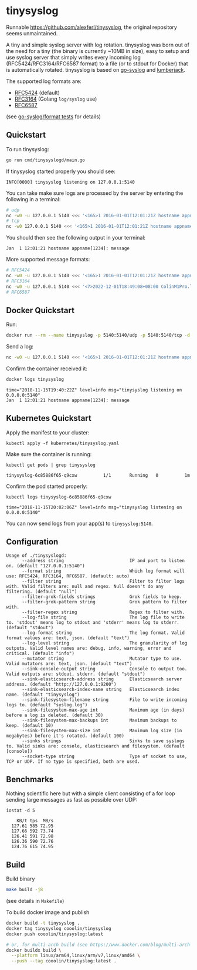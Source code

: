 # tinysyslog

Runnable https://github.com/alexferl/tinysyslog, the original repository seems unmaintained.

A tiny and simple syslog server with log rotation. tinysyslog was born out of the need for a tiny (the binary is currently ~10MB in size), easy to setup and use syslog server that simply writes every incoming log (RFC5424/RFC3164/RFC6587 format) to a file (or to stdout for Docker) that is automatically rotated. tinysyslog is based on [go-syslog](https://github.com/mcuadros/go-syslog) and [lumberjack](https://github.com/natefinch/lumberjack).

The supported log formats are:

- [RFC5424](https://datatracker.ietf.org/doc/html/rfc5424) (default)
- [RFC3164](https://datatracker.ietf.org/doc/html/rfc3164) (Golang `log/syslog` use)
- [RFC6587](https://datatracker.ietf.org/doc/html/rfc6587)

(see [go-syslog/format tests](https://github.com/mcuadros/go-syslog/tree/master/format) for details)

## Quickstart

To run tinysyslog:
```sh
go run cmd/tinysyslogd/main.go
```

If tinysyslog started properly you should see:
```
INFO[0000] tinysyslog listening on 127.0.0.1:5140
```

You can take make sure logs are processed by the server by entering the following in a terminal:

```sh
# udp
nc -w0 -u 127.0.0.1 5140 <<< '<165>1 2016-01-01T12:01:21Z hostname appname 1234 ID47 [exampleSDID@32473 iut="9" eventSource="test" eventID="123"] message'
# tcp
nc -w0 127.0.0.1 5140 <<< '<165>1 2016-01-01T12:01:21Z hostname appname 1234 ID47 [exampleSDID@32473 iut="9" eventSource="test" eventID="123"] message'
```

You should then see the following output in your terminal:

```
Jan  1 12:01:21 hostname appname[1234]: message
```

More supported message formats:

```sh
# RFC5424
nc -w0 -u 127.0.0.1 5140 <<< '<165>1 2016-01-01T12:01:21Z hostname appname 1234 ID47 [exampleSDID@32473 iut="9" eventSource="test" eventID="123"] message'
# RFC3164
nc -w0 -u 127.0.0.1 5140 <<< '<7>2022-12-01T18:49:08+08:00 ColinM1Pro.local app.wum.app[38277]: message'
# RFC6587
```


## Docker Quickstart

Run:

```sh
docker run --rm --name tinysyslog -p 5140:5140/udp -p 5140:5140/tcp -d cooolin/tinysyslog
```

Send a log:

```sh
nc -w0 -u 127.0.0.1 5140 <<< '<165>1 2016-01-01T12:01:21Z hostname appname 1234 ID47 [exampleSDID@32473 iut="9" eventSource="test" eventID="123"] message'
```

Confirm the container received it:

```sh
docker logs tinysyslog
```

```
time="2018-11-15T19:40:22Z" level=info msg="tinysyslog listening on 0.0.0.0:5140"
Jan  1 12:01:21 hostname appname[1234]: message
```

## Kubernetes Quickstart

Apply the manifest to your cluster:

    kubectl apply -f kubernetes/tinysyslog.yaml

Make sure the container is running:

    kubectl get pods | grep tinysyslog
```
tinysyslog-6c85886f65-q9cxw          1/1       Running   0          1m
```

Confirm the pod started properly:

    kubectl logs tinysyslog-6c85886f65-q9cxw
```
time="2018-11-15T20:02:06Z" level=info msg="tinysyslog listening on 0.0.0.0:5140"
```

You can now send logs from your app(s) to `tinysyslog:5140`.

## Configuration
```
Usage of ./tinysyslogd:
      --address string                         IP and port to listen on. (default "127.0.0.1:5140")
      --format string                          Which log format will use: RFC5424, RFC3164, RFC6587. (default: auto)
      --filter string                          Filter to filter logs with. Valid filters are: null and regex. Null doesn't do any filtering. (default "null")
      --filter-grok-fields strings             Grok fields to keep.
      --filter-grok-pattern string             Grok pattern to filter with.
      --filter-regex string                    Regex to filter with.
      --log-file string                        The log file to write to. 'stdout' means log to stdout and 'stderr' means log to stderr. (default "stdout")
      --log-format string                      The log format. Valid format values are: text, json. (default "text")
      --log-level string                       The granularity of log outputs. Valid level names are: debug, info, warning, error and critical. (default "info")
      --mutator string                         Mutator type to use. Valid mutators are: text, json. (default "text")
      --sink-console-output string             Console to output too. Valid outputs are: stdout, stderr. (default "stdout")
      --sink-elasticsearch-address string      Elasticsearch server address. (default "http://127.0.0.1:9200")
      --sink-elasticsearch-index-name string   Elasticsearch index name. (default "tinysyslog")
      --sink-filesystem-filename string        File to write incoming logs to. (default "syslog.log")
      --sink-filesystem-max-age int            Maximum age (in days) before a log is deleted. (default 30)
      --sink-filesystem-max-backups int        Maximum backups to keep. (default 10)
      --sink-filesystem-max-size int           Maximum log size (in megabytes) before it's rotated. (default 100)
      --sinks strings                          Sinks to save syslogs to. Valid sinks are: console, elasticsearch and filesystem. (default [console])
      --socket-type string                     Type of socket to use, TCP or UDP. If no type is specified, both are used.
```

## Benchmarks
Nothing scientific here but with a simple client consisting of a for loop sending large messages as fast as possible over UDP:

`iostat -d 5`
```
    KB/t tps  MB/s
  127.61 585 72.95
  127.66 592 73.74
  126.41 591 72.98
  126.36 590 72.76
  124.76 615 74.95
```

## Build

Build binary

```sh
make build -j8
```
(see details in `Makefile`)

To build docker image and publish

```sh
docker build -t tinysyslog .
docker tag tinysyslog cooolin/tinysyslog
docker push cooolin/tinysyslog:latest

# or, for multi-arch build (see https://www.docker.com/blog/multi-arch-build-and-images-the-simple-way/)
docker buildx build \
  --platform linux/arm64,linux/arm/v7,linux/amd64 \
  --push --tag cooolin/tinysyslog:latest .
```
